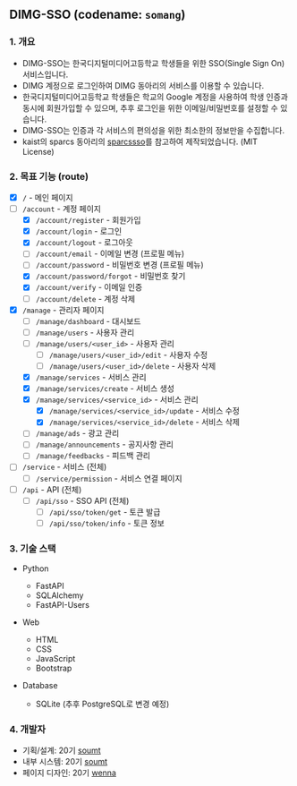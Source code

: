 
## DIMG-SSO (codename: `somang`)

### 1. 개요

- DIMG-SSO는 한국디지털미디어고등학교 학생들을 위한 SSO(Single Sign On) 서비스입니다.
- DIMG 계정으로 로그인하여 DIMG 동아리의 서비스를 이용할 수 있습니다.
- 한국디지털미디어고등학교 학생들은 학교의 Google 계정을 사용하여 학생 인증과 동시에 회원가입할 수 있으며, 추후 로그인을 위한 이메일/비밀번호를 설정할 수 있습니다.
- DIMG-SSO는 인증과 각 서비스의 편의성을 위한 최소한의 정보만을 수집합니다.
- kaist의 sparcs 동아리의 [sparcssso](https://github.com/sparcs-kaist/sparcssso)를 참고하여 제작되었습니다. (MIT License)

### 2. 목표 기능 (route)

- [x] `/` - 메인 페이지
- [ ] `/account` - 계정 페이지
  - [x] `/account/register` - 회원가입
  - [x] `/account/login` - 로그인
  - [x] `/account/logout` - 로그아웃
  - [ ] `/account/email` - 이메일 변경 (프로필 메뉴)
  - [ ] `/account/password` - 비밀번호 변경 (프로필 메뉴)
  - [x] `/account/password/forgot` - 비밀번호 찾기
  - [x] `/account/verify` - 이메일 인증
  - [ ] `/account/delete` - 계정 삭제
  
- [x] `/manage` - 관리자 페이지
  - [ ] `/manage/dashboard` - 대시보드
  - [ ] `/manage/users` - 사용자 관리
  - [ ] `/manage/users/<user_id>` - 사용자 관리
    - [ ] `/manage/users/<user_id>/edit` - 사용자 수정
    - [ ] `/manage/users/<user_id>/delete` - 사용자 삭제
  - [x] `/manage/services` - 서비스 관리
  - [x] `/manage/services/create` - 서비스 생성
  - [x] `/manage/services/<service_id>` - 서비스 관리
    - [x] `/manage/services/<service_id>/update` - 서비스 수정
    - [x] `/manage/services/<service_id>/delete` - 서비스 삭제
  - [ ] `/manage/ads` - 광고 관리
  - [ ] `/manage/announcements` - 공지사항 관리
  - [ ] `/manage/feedbacks` - 피드백 관리

- [ ] `/service` - 서비스 (전체)
  - [ ] `/service/permission` - 서비스 연결 페이지

- [ ] `/api` - API (전체)
  - [ ] `/api/sso` - SSO API (전체)
    - [ ] `/api/sso/token/get` - 토큰 발급
    - [ ] `/api/sso/token/info` - 토큰 정보
  
### 3. 기술 스택

- Python
  - FastAPI
  - SQLAlchemy
  - FastAPI-Users

- Web
  - HTML
  - CSS
  - JavaScript
  - Bootstrap

- Database
  - SQLite (추후 PostgreSQL로 변경 예정)

### 4. 개발자 

- 기획/설계: 20기 [soumt](https://github.com/soumt-r)
- 내부 시스템: 20기 [soumt](https://github.com/soumt-r)
- 페이지 디자인: 20기 [wenna](https://github.com/chunzhi23)
